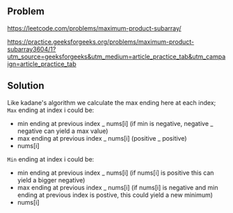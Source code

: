 ## Problem

https://leetcode.com/problems/maximum-product-subarray/

https://practice.geeksforgeeks.org/problems/maximum-product-subarray3604/1?utm_source=geeksforgeeks&utm_medium=article_practice_tab&utm_campaign=article_practice_tab

## Solution

Like kadane's algorithm we calculate the max ending here at each index;
`Max` ending at index i could be:

- min ending at previous index _ nums[i] (if min is negative, negative _ negative can yield a max value)
- max ending at previous index _ nums[i] (positive _ positive)
- nums[i]

`Min` ending at index i could be:

- min ending at previous index \_ nums[i] (if nums[i] is positive this can yield a bigger negative)
- max ending at previous index \_ nums[i] (if nums[i] is negative and min ending at previous index is postive, this could yield a new minimum)
- nums[i]
